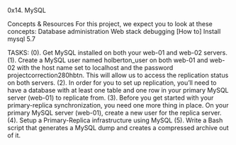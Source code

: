 0x14. MySQL

Concepts & Resources
For this project, we expect you to look at these concepts:
	Database administration
	Web stack debugging
	[How to] Install mysql 5.7

TASKS:
(0). Get MySQL installed on both your web-01 and web-02 servers.
(1). Create a MySQL user named holberton_user on both web-01 and web-02 with the host name set to localhost and the password projectcorrection280hbtn. This will allow us to access the replication status on both servers.
(2). In order for you to set up replication, you’ll need to have a database with at least one table and one row in your primary MySQL server (web-01) to replicate from.
(3). Before you get started with your primary-replica synchronization, you need one more thing in place. On your primary MySQL server (web-01), create a new user for the replica server.
(4). Setup a Primary-Replica infrastructure using MySQL
(5). Write a Bash script that generates a MySQL dump and creates a compressed archive out of it.
